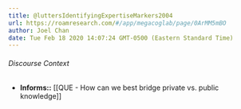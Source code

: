 ```yaml
---
title: @luttersIdentifyingExpertiseMarkers2004
url: https://roamresearch.com/#/app/megacoglab/page/0ArMM5mBO
author: Joel Chan
date: Tue Feb 18 2020 14:07:24 GMT-0500 (Eastern Standard Time)
---
```




###### Discourse Context

- **Informs::** [[QUE - How can we best bridge private vs. public knowledge]]

